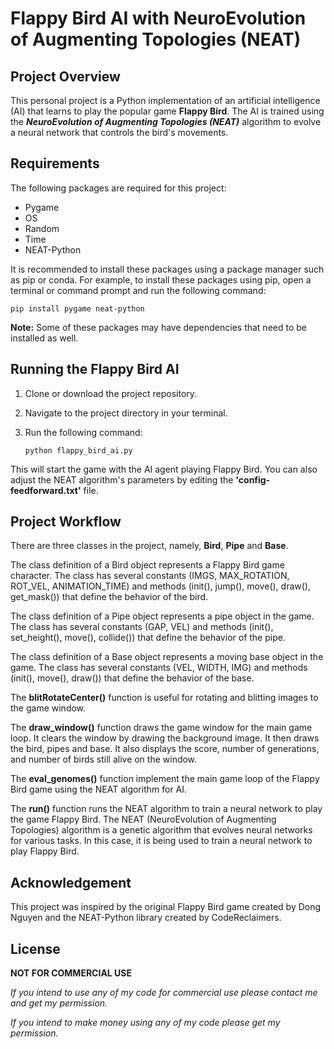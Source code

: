 # Flappy Bird AI with NeuroEvolution of Augmenting Topologies (NEAT)

## Project Overview

This personal project is a Python implementation of an artificial intelligence (AI) that learns to play the popular game **Flappy Bird**. The AI is trained using the **_NeuroEvolution of Augmenting Topologies (NEAT)_** algorithm to evolve a neural network that controls the bird's movements.

## Requirements

The following packages are required for this project:

- Pygame
- OS
- Random
- Time
- NEAT-Python

It is recommended to install these packages using a package manager such as pip or conda. For example, to install these packages using pip, open a terminal or command prompt and run the following command:

    pip install pygame neat-python

**Note:** Some of these packages may have dependencies that need to be installed as well.

## Running the Flappy Bird AI

1.  Clone or download the project repository.
2.  Navigate to the project directory in your terminal.
3.  Run the following command:

        python flappy_bird_ai.py

This will start the game with the AI agent playing Flappy Bird. You can also adjust the NEAT algorithm's parameters by editing the **'config-feedforward.txt'** file.

## Project Workflow

There are three classes in the project, namely, **Bird**, **Pipe** and **Base**.

The class definition of a Bird object represents a Flappy Bird game character. The class has several constants (IMGS, MAX_ROTATION, ROT_VEL, ANIMATION_TIME) and methods (init(), jump(), move(), draw(), get_mask()) that define the behavior of the bird.

The class definition of a Pipe object represents a pipe object in the game. The class has several constants (GAP, VEL) and methods (init(), set_height(), move(), collide()) that define the behavior of the pipe.

The class definition of a Base object represents a moving base object in the game. The class has several constants (VEL, WIDTH, IMG) and methods (init(), move(), draw()) that define the behavior of the base.

The **blitRotateCenter()** function is useful for rotating and blitting images to the game window.

The **draw_window()** function draws the game window for the main game loop.
It clears the window by drawing the background image. It then draws the bird, pipes and base. It also displays the score, number of generations, and number of birds still alive on the window.

The **eval_genomes()** function implement the main game loop of the Flappy Bird game using the NEAT algorithm for AI.

The **run()** function runs the NEAT algorithm to train a neural network to play the game Flappy Bird. The NEAT (NeuroEvolution of Augmenting Topologies) algorithm is a genetic algorithm that evolves neural networks for various tasks. In this case, it is being used to train a neural network to play Flappy Bird.

## Acknowledgement

This project was inspired by the original Flappy Bird game created by Dong Nguyen and the NEAT-Python library created by CodeReclaimers.

## License

**NOT FOR COMMERCIAL USE**

_If you intend to use any of my code for commercial use please contact me and get my permission._

_If you intend to make money using any of my code please get my permission._
